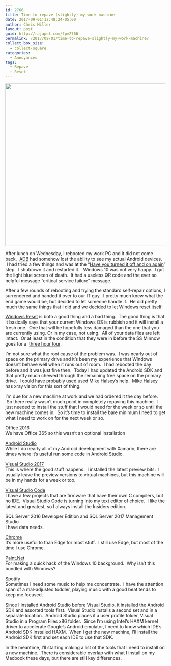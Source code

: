 ```yaml
---
id: 2766
title: Time to repave (slightly) my work machine
date: 2017-09-01T12:48:24-05:00
author: Chris Miller
layout: post
guid: http://rajapet.com/?p=2766
permalink: /2017/09/01/time-to-repave-slightly-my-work-machine/
collect_box_size:
  - collect-square
categories:
  - Annoyances
tags:
  - Repave
  - Reset
---
```

<img loading="lazy" class="alignnone size-medium" src="https://i2.wp.com/photos.smugmug.com/photos/i-knxjknW/0/2d8e6a0d/L/i-knxjknW-L.jpg?resize=680%2C509&#038;ssl=1" width="680" height="509" data-recalc-dims="1" />

After lunch on Wednesday, I rebooted my work PC and it did not come back.  [ADB](https://developer.android.com/studio/command-line/adb.html) had somehow lost the ability to see my actual Android devices.  I had tried a few things and was at the &#8220;[Have you turned it off and on again](https://www.youtube.com/watch?v=nn2FB1P_Mn8)&#8221; step.  I shutdown it and restarted it.   Windows 10 was not very happy.  I got the light blue screen of death.  It had a useless QR code and the ever so helpful message &#8220;critical service failure&#8221; message.

After a few rounds of rebooting and trying the standard self-repair options, I surrendered and handed it over to our IT guy.  I pretty much knew what the end game would be, but decided to let someone handle it.  He did pretty much the same things that I did and we decided to let Windows reset itself.

[Windows Reset](https://support.microsoft.com/en-us/help/12415/windows-10-recovery-options) is both a good thing and a bad thing.  The good thing is that it basically says that your current Windows OS is rubbish and it will install a fresh one.  One that will be hopefully less damaged than the one that you are currently using. Or in my case, not using.  All of your data files are left intact.  Or at least in the condition that they were in before the SS Minnow goes for a  [three hour tour](https://www.youtube.com/watch?v=S3HFXSgWps8).

I&#8217;m not sure what the root cause of the problem was.  I was nearly out of space on the primary drive and it&#8217;s been my experience that Windows doesn&#8217;t behave well when it runs out of room.  I had rebooted the day before and it was just fine then.  Today I had updated the Android SDK and that pretty much chewed through the remaining free space on the primary drive.  I could have probably used used Mike Halsey&#8217;s help.  [Mike Halsey](https://www.youtube.com/user/halseymike) has xray vision for this sort of thing.

I&#8217;m due for a new machine at work and we had ordered it the day before.  So there really wasn&#8217;t much point in completely repaving this machine.  I just needed to install the stuff that I would need for the week or so until the new machine comes in.  So it&#8217;s time to install the bare minimum I need to get what I need to work on for the next week or so.

Office 2016  
We have Office 365 so this wasn&#8217;t an optional installation

[Android Studio](https://developer.android.com/studio/index.html)  
While I do nearly all of my Android development with Xamarin, there are times where it&#8217;s useful run some code in Android Studio.

[Visual Studio 2017](https://www.visualstudio.com/downloads/)  
This is where the good stuff happens.  I installed the latest preview bits.  I usually leave the preview versions to virtual machines, but this machine will be in my hands for a week or too.

[Visual Studio Code](https://code.visualstudio.com/insiders)  
I have a few projects that are firmware that have their own C compilers, but no IDE.  Visual Studio Code is turning into my text editor of choice.  I like the latest and greatest, so I always install the Insiders edition.

SQL Server 2016 Developer Edition and SQL Server 2017 Management Studio  
I have data needs.

[Chrome](https://www.google.com/chrome/)  
It&#8217;s more useful to than Edge for most stuff.  I still use Edge, but most of the time I use Chrome.

[Paint.Net](https://www.getpaint.net/)  
For making a quick hack of the Windows 10 background.  Why isn&#8217;t this bundled with Windows?

Spotify  
Sometimes I need some music to help me concentrate.  I have the attention span of a mal-adjusted toddler, playing music with a good beat tends to keep me focused.

Since I installed Android Studio before Visual Studio, it installed the Android SDK and assorted tools first.  Visual Studio installs a second set and in a separate location.  Android Studio places it a user profile folder, Visual Studio in a Program Files x86 folder.  Since I&#8217;m using Intel&#8217;s HAXM kernel driver to accelerate Google&#8217;s Android emulator, I need to know which IDE&#8217;s Android SDK installed HAXM.  When I get the new machine, I&#8217;ll install the Android SDK first and set each IDE to use that SDK.

In the meantime, I&#8217;ll starting making a list of the tools that I need to install on a new machine.  There is considerable overlap with what I install on my Macbook these days, but there are still key differences.